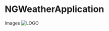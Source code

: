 # NGWeatherApplication

Images
![LOGO](https://png.pngtree.com/element_pic/16/11/02/bd886d7ccc6f8dd8db17e841233c9656.jpg)
